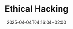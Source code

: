 ---
weight: 999
title: "Ethical Hacking"
description: "[Database](./ethicalhacking/database) • [Misc](./ethicalhacking/misc) • [Network](./ethicalhacking/network) • [OperatingSystems](./ethicalhacking/operatingsystems) • [Theory](./ethicalhacking/theory)"
icon: "kalilinux"
icontype: "simple"
date: "2025-04-04T04:16:04+02:00"
lastmod: "2025-04-04T04:16:04+02:00"
toc: false
---